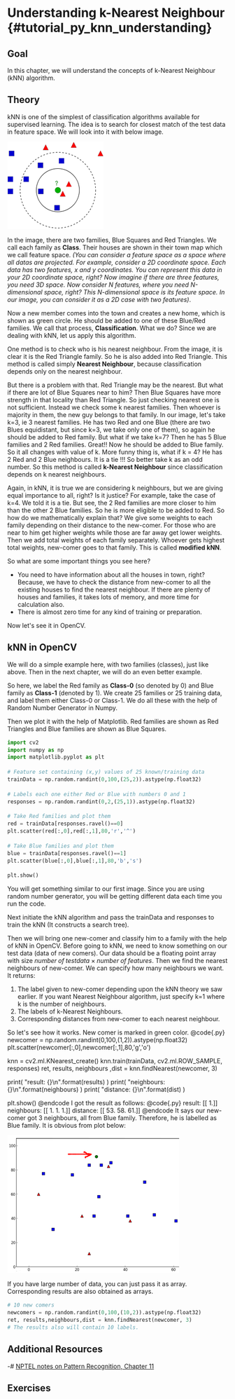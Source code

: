 Understanding k-Nearest Neighbour {#tutorial_py_knn_understanding}
=================================

Goal
----

In this chapter, we will understand the concepts of k-Nearest Neighbour (kNN) algorithm.

Theory
------

kNN is one of the simplest of classification algorithms available for supervised learning. The idea is to search for closest match of the test data in feature space. We will look into it with below image.

![image](images/knn_theory.png)

In the image, there are two families, Blue Squares and Red Triangles. We call each family as **Class**. Their houses are shown in their town map which we call feature space. *(You can consider a feature space as a space where all datas are projected. For example, consider a 2D coordinate space. Each data has two features, x and y coordinates. You can represent this data in your 2D coordinate space, right? Now imagine if there are three features, you need 3D space. Now consider N features, where you need N-dimensional space, right? This N-dimensional space is its feature space.
In our image, you can consider it as a 2D case with two features)*.

Now a new member comes into the town and creates a new home, which is shown as green circle. He should be added to one of these Blue/Red families. We call that process, **Classification**. What we do? Since we are dealing with kNN, let us apply this algorithm.

One method is to check who is his nearest neighbour. From the image, it is clear it is the Red Triangle family. So he is also added into Red Triangle. This method is called simply **Nearest Neighbour**, because classification depends only on the nearest neighbour.

But there is a problem with that. Red Triangle may be the nearest. But what if there are lot of Blue Squares near to him? Then Blue Squares have more strength in that locality than Red Triangle. So just checking nearest one is not sufficient. Instead we check some k nearest families. Then whoever is majority in them, the new guy belongs to that family. In our image, let's take k=3, ie 3 nearest families. He has two Red and one Blue (there are two Blues equidistant, but since k=3, we take only one of them), so again he should be added to Red family. But what if we take k=7? Then he has 5 Blue families and 2 Red families. Great!! Now he should be added to Blue family. So it all changes with value of k. More funny thing is, what if k = 4? He has 2 Red and 2 Blue neighbours. It is a tie !!!
So better take k as an odd number. So this method is called **k-Nearest Neighbour** since classification depends on k nearest neighbours.

Again, in kNN, it is true we are considering k neighbours, but we are giving equal importance to all, right? Is it justice? For example, take the case of k=4. We told it is a tie. But see, the 2 Red families are more closer to him than the other 2 Blue families. So he is more eligible to be added to Red. So how do we mathematically explain that? We give some weights to each family depending on their distance to the new-comer. For those who are near to him get higher weights while those are far away get lower weights. Then we add total weights of each family separately. Whoever gets highest total weights, new-comer goes to that family. This is called **modified kNN**.

So what are some important things you see here?

-   You need to have information about all the houses in town, right? Because, we have to check the distance from new-comer to all the existing houses to find the nearest neighbour. If there are plenty of houses and families, it takes lots of memory, and more time for calculation also.
-   There is almost zero time for any kind of training or preparation.

Now let's see it in OpenCV.

kNN in OpenCV
-------------

We will do a simple example here, with two families (classes), just like above. Then in the next chapter, we will do an even better example.

So here, we label the Red family as **Class-0** (so denoted by 0) and Blue family as **Class-1** (denoted by 1). We create 25 families or 25 training data, and label them either Class-0 or Class-1. We do all these with the help of Random Number Generator in Numpy.

Then we plot it with the help of Matplotlib. Red families are shown as Red Triangles and Blue families are shown as Blue Squares.
```python
import cv2
import numpy as np
import matplotlib.pyplot as plt

# Feature set containing (x,y) values of 25 known/training data
trainData = np.random.randint(0,100,(25,2)).astype(np.float32)

# Labels each one either Red or Blue with numbers 0 and 1
responses = np.random.randint(0,2,(25,1)).astype(np.float32)

# Take Red families and plot them
red = trainData[responses.ravel()==0]
plt.scatter(red[:,0],red[:,1],80,'r','^')

# Take Blue families and plot them
blue = trainData[responses.ravel()==1]
plt.scatter(blue[:,0],blue[:,1],80,'b','s')

plt.show()
```
You will get something similar to our first image. Since you are using random number generator, you will be getting different data each time you run the code.

Next initiate the kNN algorithm and pass the trainData and responses to train the kNN (It constructs a search tree).

Then we will bring one new-comer and classify him to a family with the help of kNN in OpenCV. Before going to kNN, we need to know something on our test data (data of new comers). Our data should be a floating point array with size $number \; of \; testdata \times number \; of \; features$. Then we find the nearest neighbours of new-comer. We can specify how many neighbours we want. It returns:

1.  The label given to new-comer depending upon the kNN theory we saw earlier. If you want Nearest Neighbour algorithm, just specify k=1 where k is the number of neighbours.
2.  The labels of k-Nearest Neighbours.
3.  Corresponding distances from new-comer to each nearest neighbour.

So let's see how it works. New comer is marked in green color.
@code{.py}
newcomer = np.random.randint(0,100,(1,2)).astype(np.float32)
plt.scatter(newcomer[:,0],newcomer[:,1],80,'g','o')

knn = cv2.ml.KNearest_create()
knn.train(trainData, cv2.ml.ROW_SAMPLE, responses)
ret, results, neighbours ,dist = knn.findNearest(newcomer, 3)

print( "result:  {}\n".format(results) )
print( "neighbours:  {}\n".format(neighbours) )
print( "distance:  {}\n".format(dist) )

plt.show()
@endcode
I got the result as follows:
@code{.py}
result:  [[ 1.]]
neighbours:  [[ 1.  1.  1.]]
distance:  [[ 53.  58.  61.]]
@endcode
It says our new-comer got 3 neighbours, all from Blue family. Therefore, he is labelled as Blue family. It is obvious from plot below:

![image](images/knn_simple.png)

If you have large number of data, you can just pass it as array. Corresponding results are also obtained as arrays.
```python
# 10 new comers
newcomers = np.random.randint(0,100,(10,2)).astype(np.float32)
ret, results,neighbours,dist = knn.findNearest(newcomer, 3)
# The results also will contain 10 labels.
```
Additional Resources
--------------------

-#  [NPTEL notes on Pattern Recognition, Chapter 11](http://www.nptel.iitm.ac.in/courses/106108057/12)

Exercises
---------
